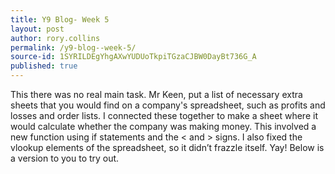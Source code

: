 ```yaml
---
title: Y9 Blog- Week 5
layout: post
author: rory.collins
permalink: /y9-blog--week-5/
source-id: 1SYRILDEgYhgAXwYUDUoTkpiTGzaCJBW0DayBt736G_A
published: true
---
```

This there was no real main task. Mr Keen, put a list of necessary extra sheets that you would find on a company's spreadsheet, such as profits and losses and order lists. I connected these together to make a sheet where it would calculate whether the company was making money. This involved a new function using if statements and the < and > signs. I also fixed the vlookup elements of the spreadsheet, so it didn’t frazzle itself. Yay! Below is a version to you to try out.

